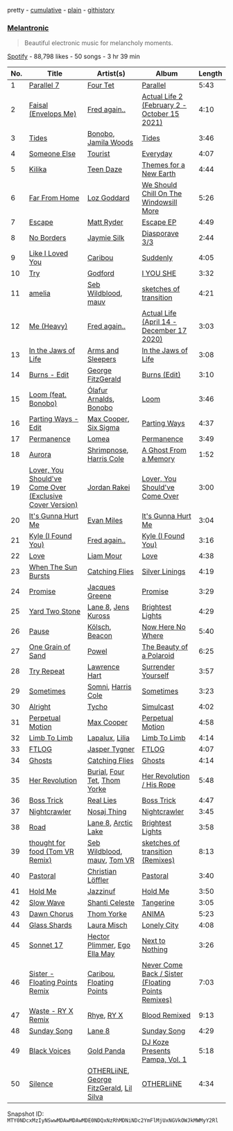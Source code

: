 pretty - [cumulative](/playlists/cumulative/37i9dQZF1DX39ATYW02fre.md) - [plain](/playlists/plain/37i9dQZF1DX39ATYW02fre) - [githistory](https://github.githistory.xyz/mackorone/spotify-playlist-archive/blob/main/playlists/plain/37i9dQZF1DX39ATYW02fre)

### [Melantronic](https://open.spotify.com/playlist/37i9dQZF1DX39ATYW02fre)

> Beautiful electronic music for melancholy moments.

[Spotify](https://open.spotify.com/user/spotify) - 88,798 likes - 50 songs - 3 hr 39 min

| No. | Title | Artist(s) | Album | Length |
|---|---|---|---|---|
| 1 | [Parallel 7](https://open.spotify.com/track/3LqQJYUqxRFpX3tnvIsGGh) | [Four Tet](https://open.spotify.com/artist/7Eu1txygG6nJttLHbZdQOh) | [Parallel](https://open.spotify.com/album/1xrXrgQDQzTlGrDYhX8ikT) | 5:43 |
| 2 | [Faisal \(Envelops Me\)](https://open.spotify.com/track/1uyQNwG1sFl7etjFTEHlQp) | [Fred again..](https://open.spotify.com/artist/4oLeXFyACqeem2VImYeBFe) | [Actual Life 2 \(February 2 \- October 15 2021\)](https://open.spotify.com/album/0SFtIrRytNI4kcf93Tbhdf) | 4:10 |
| 3 | [Tides](https://open.spotify.com/track/7rRYiBxeudiHMNmgptnne9) | [Bonobo](https://open.spotify.com/artist/0cmWgDlu9CwTgxPhf403hb), [Jamila Woods](https://open.spotify.com/artist/4UodukR17NIQfNu5uaqm9B) | [Tides](https://open.spotify.com/album/2ygrwR30mOdEfqh2eJcGNY) | 3:46 |
| 4 | [Someone Else](https://open.spotify.com/track/50MVzYdJee7yUCUkeP0URt) | [Tourist](https://open.spotify.com/artist/2ABBMkcUeM9hdpimo86mo6) | [Everyday](https://open.spotify.com/album/0CJvk7U4iDNOwrADAji00F) | 4:07 |
| 5 | [Kilika](https://open.spotify.com/track/2Oz3kiJCYR8OLVLh2nFewE) | [Teen Daze](https://open.spotify.com/artist/2GE6MAdyGzeXpY9TwIYd3l) | [Themes for a New Earth](https://open.spotify.com/album/2nriy2p6VrJTgsQLvXnjSV) | 4:44 |
| 6 | [Far From Home](https://open.spotify.com/track/4i3Y42G0Um2iDVKb7XBRT9) | [Loz Goddard](https://open.spotify.com/artist/21NJRdO9lCxZWCkA9NGE7j) | [We Should Chill On The Windowsill More](https://open.spotify.com/album/0j49Rsgfpn2Q7RBQpZDssK) | 5:26 |
| 7 | [Escape](https://open.spotify.com/track/20cNDRUVuayveIRgcYdwYL) | [Matt Ryder](https://open.spotify.com/artist/0hySaVBazHTHIRvnsxGvHx) | [Escape EP](https://open.spotify.com/album/6oc7OKNAXGt9qOpBoekO3t) | 4:49 |
| 8 | [No Borders](https://open.spotify.com/track/3Ru6v1CcBAUbIuNVKcQW4v) | [Jaymie Silk](https://open.spotify.com/artist/3OvgRSozWRb0Tu1yqblOfr) | [Diasporave 3/3](https://open.spotify.com/album/5HJrxKarX2kUBB7CRfBf7Q) | 2:44 |
| 9 | [Like I Loved You](https://open.spotify.com/track/0NytPw07A35rMOHJsBsYSa) | [Caribou](https://open.spotify.com/artist/4aEnNH9PuU1HF3TsZTru54) | [Suddenly](https://open.spotify.com/album/3q5CZdmVxP6hE0mlBcYEU1) | 4:05 |
| 10 | [Try](https://open.spotify.com/track/3wgCA7ikyME6ac6AMN5jCf) | [Godford](https://open.spotify.com/artist/4pUwtnbS6FdBniLp410AOu) | [I YOU SHE](https://open.spotify.com/album/7tBQBS0T6plojk62SkKyvm) | 3:32 |
| 11 | [amelia](https://open.spotify.com/track/1ME0C8xm5YmInbok1znS9W) | [Seb Wildblood](https://open.spotify.com/artist/51Rlwvwkj8L3zakIRr6dUV), [mauv](https://open.spotify.com/artist/4ll5dtDkyA2xFOz9n7wBNo) | [sketches of transition](https://open.spotify.com/album/258Q9Jl6LO9OTDOmSRfR21) | 4:21 |
| 12 | [Me \(Heavy\)](https://open.spotify.com/track/3MhbnxA1JnksiATu9xyB2c) | [Fred again..](https://open.spotify.com/artist/4oLeXFyACqeem2VImYeBFe) | [Actual Life \(April 14 \- December 17 2020\)](https://open.spotify.com/album/6o86bV7TAt5x4exc2qLDqC) | 3:03 |
| 13 | [In the Jaws of Life](https://open.spotify.com/track/3uX4OofTd95HguQAY32mpB) | [Arms and Sleepers](https://open.spotify.com/artist/0KjF9pkI2bO9EMuB7LnHqP) | [In the Jaws of Life](https://open.spotify.com/album/0YDRwq6bNNwyHHCwgVM5B9) | 3:08 |
| 14 | [Burns \- Edit](https://open.spotify.com/track/7J8iTj9FU0Mw8VBbGBpFIY) | [George FitzGerald](https://open.spotify.com/artist/3KOHpygRuo1ruQAbEneR3t) | [Burns \(Edit\)](https://open.spotify.com/album/1R4DzksK2cx84kO7B4SEoa) | 3:10 |
| 15 | [Loom \(feat\. Bonobo\)](https://open.spotify.com/track/3Yagxg6rtkwN01AYzA862i) | [Ólafur Arnalds](https://open.spotify.com/artist/7E3BRXV9ZbCt5lQTCXMTia), [Bonobo](https://open.spotify.com/artist/0cmWgDlu9CwTgxPhf403hb) | [Loom](https://open.spotify.com/album/2kfPunUS5HqupNVAueFmgM) | 3:46 |
| 16 | [Parting Ways \- Edit](https://open.spotify.com/track/4t8Wj2B859gQJ4pR8D8eAf) | [Max Cooper](https://open.spotify.com/artist/0WSSKmoRbxqLf3MnXInQ2J), [Six Sigma](https://open.spotify.com/artist/611HYzCmDN0PUG2AUrJ8gq) | [Parting Ways](https://open.spotify.com/album/7Dgatu1IOIwmPSyqPTrzZJ) | 4:37 |
| 17 | [Permanence](https://open.spotify.com/track/5dxeMseehuQ30ZaIsPKmoC) | [Lomea](https://open.spotify.com/artist/5p7mJWhUVX9sTV1nr2bBsx) | [Permanence](https://open.spotify.com/album/0SkPmxCUValW4Zpy91uVz3) | 3:49 |
| 18 | [Aurora](https://open.spotify.com/track/2jhU0MFc3aJrULBpksSvDP) | [Shrimpnose](https://open.spotify.com/artist/6My0aHQrZyz0vqqcf06s1D), [Harris Cole](https://open.spotify.com/artist/6DnF6PBcTSsEZuEjXpK0gX) | [A Ghost From a Memory](https://open.spotify.com/album/7KMd6ligbagoZi02sM73eR) | 1:52 |
| 19 | [Lover, You Should've Come Over \(Exclusive Cover Version\)](https://open.spotify.com/track/4Pzim4c56ntyReaKmjcIIL) | [Jordan Rakei](https://open.spotify.com/artist/24icoQNJSEWNu3XvqKBR68) | [Lover, You Should've Come Over](https://open.spotify.com/album/5VellzrJuIcQsc2JjB0hrv) | 3:00 |
| 20 | [It's Gunna Hurt Me](https://open.spotify.com/track/7j66mn3uZxJ17CYipQ49cy) | [Evan Miles](https://open.spotify.com/artist/13cCyqArWrwa6aq9enBy8l) | [It's Gunna Hurt Me](https://open.spotify.com/album/6bov4AqIH3zkhQHrEhsu0Q) | 3:04 |
| 21 | [Kyle \(I Found You\)](https://open.spotify.com/track/0v1g5U1OAb0XBjKyA8R36i) | [Fred again..](https://open.spotify.com/artist/4oLeXFyACqeem2VImYeBFe) | [Kyle \(I Found You\)](https://open.spotify.com/album/2myK0q2FH45JQRUxepp4en) | 3:16 |
| 22 | [Love](https://open.spotify.com/track/1DPQO6QuHJEVNO1ukVKVdX) | [Liam Mour](https://open.spotify.com/artist/5XaT1otgH5hpyqjkDbt8d0) | [Love](https://open.spotify.com/album/6OenbU5SkncCjUpzRIQ4Zo) | 4:38 |
| 23 | [When The Sun Bursts](https://open.spotify.com/track/0ymqsjwzrRptmRLsLULXiC) | [Catching Flies](https://open.spotify.com/artist/4zAOqBfNLyWFvj1e3yvypJ) | [Silver Linings](https://open.spotify.com/album/0JPGUlvwYA8enb1XhaUIbh) | 4:19 |
| 24 | [Promise](https://open.spotify.com/track/28NaP6iuy1B4on1UJKw7vs) | [Jacques Greene](https://open.spotify.com/artist/0ygIgsjUzKivFgxgjQ9iV9) | [Promise](https://open.spotify.com/album/1zeLCQaCe1WudTjd1Dr4a9) | 3:29 |
| 25 | [Yard Two Stone](https://open.spotify.com/track/0BfGv5zUxozXC5N6goFhNV) | [Lane 8](https://open.spotify.com/artist/27gtK7m9vYwCyJ04zz0kIb), [Jens Kuross](https://open.spotify.com/artist/0tkBS89wZe0goJeNXZMCK6) | [Brightest Lights](https://open.spotify.com/album/6EdbqQvOCialJuOjEEUlsL) | 4:29 |
| 26 | [Pause](https://open.spotify.com/track/4r1sucDlwhcDNobr2rDmIH) | [Kölsch](https://open.spotify.com/artist/2D9Oe8R9UhbMvFAsMJpXj0), [Beacon](https://open.spotify.com/artist/3sb3yLRnhW2L2ulU93eKfl) | [Now Here No Where](https://open.spotify.com/album/2PIN5JlqhdClGkTsvauX36) | 5:40 |
| 27 | [One Grain of Sand](https://open.spotify.com/track/73F3XnDV60gX1tOnJw4ut9) | [Powel](https://open.spotify.com/artist/7lswylDlldiV65bPXGD46m) | [The Beauty of a Polaroid](https://open.spotify.com/album/7BWs0FjxHJmYSS8DqC9tG5) | 6:25 |
| 28 | [Try Repeat](https://open.spotify.com/track/1C7UXk5mdvAVaz8q8w8pSr) | [Lawrence Hart](https://open.spotify.com/artist/2pQj31A8LgfwBTGmhHdRXa) | [Surrender Yourself](https://open.spotify.com/album/1bRFR71dDq9KA6tjnKJo6u) | 3:57 |
| 29 | [Sometimes](https://open.spotify.com/track/4htJOhDocLKVyCCKltYR1A) | [Somni](https://open.spotify.com/artist/7qFssj4KoOxd1IOPfv9iT7), [Harris Cole](https://open.spotify.com/artist/6DnF6PBcTSsEZuEjXpK0gX) | [Sometimes](https://open.spotify.com/album/4be0voDBfbPQJ3wb3LOfmg) | 3:23 |
| 30 | [Alright](https://open.spotify.com/track/3ZWW7SuBWXOHv24nZmfPLF) | [Tycho](https://open.spotify.com/artist/5oOhM2DFWab8XhSdQiITry) | [Simulcast](https://open.spotify.com/album/3uqx22ScaYQujWq2lBvXuQ) | 4:02 |
| 31 | [Perpetual Motion](https://open.spotify.com/track/05kGKBMBFTpccppj8GdTHH) | [Max Cooper](https://open.spotify.com/artist/0WSSKmoRbxqLf3MnXInQ2J) | [Perpetual Motion](https://open.spotify.com/album/54YUMopbV21ClaQ5iGMWHc) | 4:58 |
| 32 | [Limb To Limb](https://open.spotify.com/track/4hlr0UeJckKGmT6IapEjVi) | [Lapalux](https://open.spotify.com/artist/46Ce0QmI1mE2bl5VQ4P9N8), [Lilia](https://open.spotify.com/artist/2YFACCFxJUZcwTyNeXFB7u) | [Limb To Limb](https://open.spotify.com/album/6r0kP1A5UtUlBAGIxchQ0e) | 4:14 |
| 33 | [FTLOG](https://open.spotify.com/track/2KirxdpyaTzzgVEcnq1u1i) | [Jasper Tygner](https://open.spotify.com/artist/2D7akgJBXcsp8Y2FKdPJCh) | [FTLOG](https://open.spotify.com/album/5d73JRRxvRybm2a7rRt21l) | 4:07 |
| 34 | [Ghosts](https://open.spotify.com/track/7GT3Wx3bZFE9gDwRqat0Tx) | [Catching Flies](https://open.spotify.com/artist/4zAOqBfNLyWFvj1e3yvypJ) | [Ghosts](https://open.spotify.com/album/7qsfQ7phMfTmrS57H3ssZl) | 4:14 |
| 35 | [Her Revolution](https://open.spotify.com/track/2MhDAsciLk9txdni5CL8iw) | [Burial](https://open.spotify.com/artist/0uCCBpmg6MrPb1KY2msceF), [Four Tet](https://open.spotify.com/artist/7Eu1txygG6nJttLHbZdQOh), [Thom Yorke](https://open.spotify.com/artist/4CvTDPKA6W06DRfBnZKrau) | [Her Revolution / His Rope](https://open.spotify.com/album/4ciK8DtBglOBd0FYznsg98) | 5:48 |
| 36 | [Boss Trick](https://open.spotify.com/track/437fXstezDfy2iYn1rqB9b) | [Real Lies](https://open.spotify.com/artist/1jucBaHU995Lf7ViACscFu) | [Boss Trick](https://open.spotify.com/album/3ybQBxBq2wfFdunqRBtgFs) | 4:47 |
| 37 | [Nightcrawler](https://open.spotify.com/track/18SLJP3bbntdyiMuRTonc2) | [Nosaj Thing](https://open.spotify.com/artist/0IVapwlnM3dEOiMsHXsghT) | [Nightcrawler](https://open.spotify.com/album/7MFGMQ53RAZbsOR9K0JQId) | 3:45 |
| 38 | [Road](https://open.spotify.com/track/6kckNpuM5oXZrObLExRg6d) | [Lane 8](https://open.spotify.com/artist/27gtK7m9vYwCyJ04zz0kIb), [Arctic Lake](https://open.spotify.com/artist/0IEPb9ily3E5IAYMSkwtQ6) | [Brightest Lights](https://open.spotify.com/album/6EdbqQvOCialJuOjEEUlsL) | 3:58 |
| 39 | [thought for food \(Tom VR Remix\)](https://open.spotify.com/track/0lOmL7L92n6HpmtJJJR6Vm) | [Seb Wildblood](https://open.spotify.com/artist/51Rlwvwkj8L3zakIRr6dUV), [mauv](https://open.spotify.com/artist/4ll5dtDkyA2xFOz9n7wBNo), [Tom VR](https://open.spotify.com/artist/36tUphbhaRrmHNS6reORr5) | [sketches of transition \(Remixes\)](https://open.spotify.com/album/3cjFb8H4iHnCFVBaAVdgwl) | 8:13 |
| 40 | [Pastoral](https://open.spotify.com/track/19vWDttuR4ZVBzUfQFsfPS) | [Christian Löffler](https://open.spotify.com/artist/3tSvlEzeDnVbQJBTkIA6nO) | [Pastoral](https://open.spotify.com/album/7e79YQn5tWC0LL9M2SFtde) | 3:40 |
| 41 | [Hold Me](https://open.spotify.com/track/6WuwGoNeKE0dvlyCFaByVg) | [Jazzinuf](https://open.spotify.com/artist/6rJ1GwtHin2BJbKLuNn9pi) | [Hold Me](https://open.spotify.com/album/1ngR1LRVaHDZZx9X8BjZGk) | 3:50 |
| 42 | [Slow Wave](https://open.spotify.com/track/5cwhzEVMR7fALUgGj3fNiU) | [Shanti Celeste](https://open.spotify.com/artist/3CkM2290WOa2ESzhlu5mzM) | [Tangerine](https://open.spotify.com/album/4olQWXC3W8iaZfzGyzkN0Y) | 3:05 |
| 43 | [Dawn Chorus](https://open.spotify.com/track/0F4EoaMJmWNz8vS8tKgsqY) | [Thom Yorke](https://open.spotify.com/artist/4CvTDPKA6W06DRfBnZKrau) | [ANIMA](https://open.spotify.com/album/5a4VSyY7zsfVVqHweYHG7R) | 5:23 |
| 44 | [Glass Shards](https://open.spotify.com/track/1Yhkq1TUW3d1WYyhS7Vt9g) | [Laura Misch](https://open.spotify.com/artist/0NrVrf231eji48nhNUJTXe) | [Lonely City](https://open.spotify.com/album/7067zgNsGbFQdkyS6jL1wn) | 4:08 |
| 45 | [Sonnet 17](https://open.spotify.com/track/22kXaGr4iobNqKLSoVfYT2) | [Hector Plimmer](https://open.spotify.com/artist/7K64vyGna9ILfEEWnLKFEV), [Ego Ella May](https://open.spotify.com/artist/7ANeFdhioipksT9lqg0Ay6) | [Next to Nothing](https://open.spotify.com/album/5Kl4wtgRETX1aQU5prjKQO) | 3:26 |
| 46 | [Sister \- Floating Points Remix](https://open.spotify.com/track/3N4YxDS84C9wezYQyJqQln) | [Caribou](https://open.spotify.com/artist/4aEnNH9PuU1HF3TsZTru54), [Floating Points](https://open.spotify.com/artist/2AR42Ur9PcchQDtEdwkv4L) | [Never Come Back / Sister \(Floating Points Remixes\)](https://open.spotify.com/album/05DA37duYzKdMAnYNxGCTs) | 7:03 |
| 47 | [Waste \- RY X Remix](https://open.spotify.com/track/08HR9PoLSeovgXWvJEZrvi) | [Rhye](https://open.spotify.com/artist/2AcUPzkVWo81vumdzeLLRN), [RY X](https://open.spotify.com/artist/2KjAo6wVc9d2WcxdxSArpV) | [Blood Remixed](https://open.spotify.com/album/1AvkRISSdzC7cq7eLoS5w1) | 9:13 |
| 48 | [Sunday Song](https://open.spotify.com/track/2P4wRFA7ftewX1JdN3On2K) | [Lane 8](https://open.spotify.com/artist/27gtK7m9vYwCyJ04zz0kIb) | [Sunday Song](https://open.spotify.com/album/74R8jlQqkBESah1EvRHjPy) | 4:29 |
| 49 | [Black Voices](https://open.spotify.com/track/0BRJQl7AE6ZU62KCs9tHi8) | [Gold Panda](https://open.spotify.com/artist/6xS3zemJD9h94iueQvGqVk) | [DJ Koze Presents Pampa, Vol\. 1](https://open.spotify.com/album/41nRW0aXlNZbhCikDqtFzV) | 5:18 |
| 50 | [Silence](https://open.spotify.com/track/4Jc2zZ9S41O4UD6hLFob87) | [OTHERLiiNE](https://open.spotify.com/artist/5UaAbLKpBsJ9gh7FthqfW5), [George FitzGerald](https://open.spotify.com/artist/3KOHpygRuo1ruQAbEneR3t), [Lil Silva](https://open.spotify.com/artist/2Kv0ApBohrL213X9avMrEn) | [OTHERLiiNE](https://open.spotify.com/album/0XsqhKLzKCGw2q0VAT58Xj) | 4:34 |

Snapshot ID: `MTY0NDcxMzIyNSwwMDAwMDAwMDE0NDQxNzRhMDNiNDc2YmFlMjUxNGVkOWJkMWMyY2Rl`